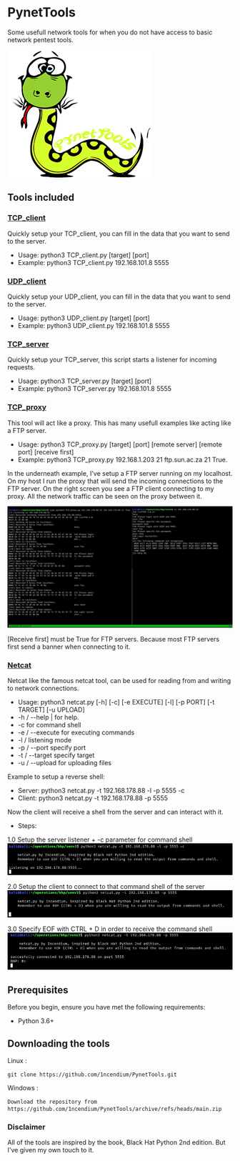 # PynetTools
Some usefull network tools for when you do not have access to basic network pentest tools.

<img src="Images/snake.png">

## Tools included
### [TCP_client](https://github.com/1ncendium/PynetTools/blob/main/PynetTools/TCP_client.py)
Quickly setup your TCP_client, you can fill in the data that you want to send to the server.
- Usage: python3 TCP_client.py [target] [port]
- Example: python3 TCP_client.py 192.168.101.8 5555

### [UDP_client](https://github.com/1ncendium/PynetTools/blob/main/PynetTools/UDP_client.py)
Quickly setup your UDP_client, you can fill in the data that you want to send to the server.
- Usage: python3 UDP_client.py [target] [port]
- Example: python3 UDP_client.py 192.168.101.8 5555

### [TCP_server](https://github.com/1ncendium/PynetTools/blob/main/PynetTools/TCP_server.py)
Quickly setup your TCP_server, this script starts a listener for incoming requests.
- Usage: python3 TCP_server.py [target] [port]
- Example: python3 TCP_server.py 192.168.101.8 5555

### [TCP_proxy](https://github.com/1ncendium/PynetTools/blob/main/PynetTools/TCP_proxy.py)
This tool will act like a proxy. This has many usefull examples like acting like a FTP server.
- Usage: python3 TCP_proxy.py [target] [port] [remote server] [remote port] [receive first]
- Example: python3 TCP_proxy.py 192.168.1.203 21 ftp.sun.ac.za 21 True.

In the underneath example, I've setup a FTP server running on my localhost. On my host I run the proxy that will send the incoming connections to the FTP server.
On the right screen you see a FTP client connecting to my proxy. All the network traffic can be seen on the proxy between it.

<img src="Images/TCP_proxy.png">

[Receive first] must be True for FTP servers. Because most FTP servers first send a banner when connecting to it.

### [Netcat](https://github.com/1ncendium/PynetTools/blob/main/PynetTools/netcat.py)
Netcat like the famous netcat tool, can be used for reading from and writing to network connections.

- Usage: python3 netcat.py [-h] [-c] [-e EXECUTE] [-l] [-p PORT] [-t TARGET] [-u UPLOAD]
- -h / --help | for help.
- -c for command shell
- -e / --execute for executing commands
- -l / listening mode
- -p / --port specify port
- -t / --target specify target
- -u / --upload for uploading files

Example to setup a reverse shell:
- Server: python3 netcat.py -t 192.168.178.88 -l -p 5555 -c
- Client: python3 netcat.py -t 192.168.178.88 -p 5555

Now the client will receive a shell from the server and can interact with it.

- Steps:

1.0 Setup the server listener + -c parameter for command shell
<img src="Images/server.png">

2.0 Setup the client to connect to that command shell of the server
<img src="Images/client_1.png">

3.0 Specify EOF with CTRL + D in order to receive the command shell
<img src="Images/client_2.png">

## Prerequisites
Before you begin, ensure you have met the following requirements:

- Python 3.6+

## Downloading the tools

Linux :
```
git clone https://github.com/1ncendium/PynetTools.git
```
Windows :
```
Download the repository from https://github.com/1ncendium/PynetTools/archive/refs/heads/main.zip
```

### Disclaimer
All of the tools are inspired by the book, Black Hat Python 2nd edition. But I've given my own touch to it.
